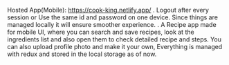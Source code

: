 Hosted App(Mobile): https://cook-king.netlify.app/
.
Logout after every session or Use the same id and password on one device. Since things are managed locally it will ensure smoother experience.
. 
A Recipe app made for mobile UI, where you can search and save recipes, look at the ingredients list and also  open them to check detailed recipe and steps. You can also upload profile photo and make it your own, Everything is managed with redux and stored in the local storage as of now.